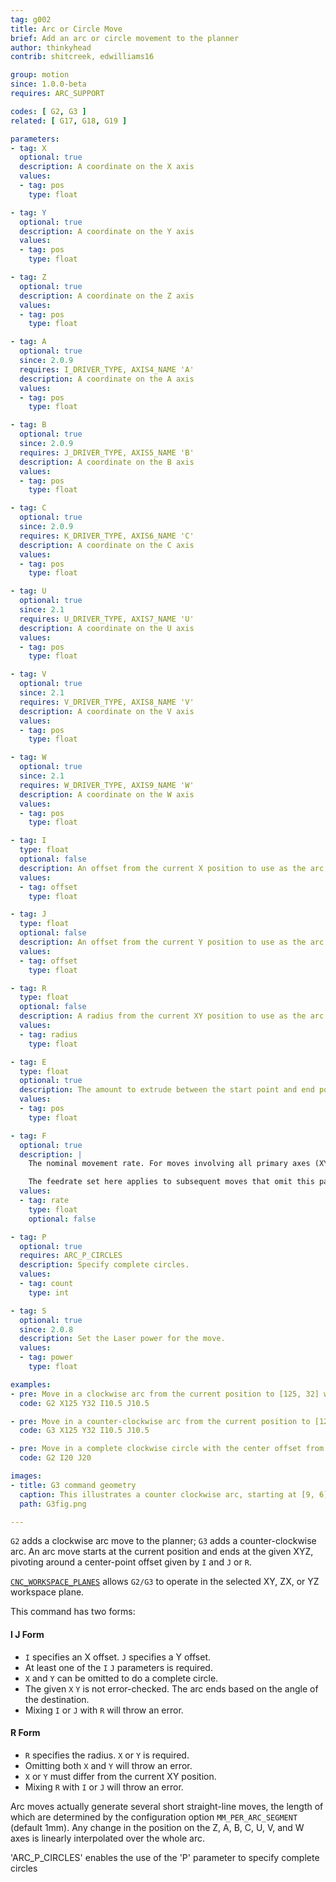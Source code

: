 ```yaml
---
tag: g002
title: Arc or Circle Move
brief: Add an arc or circle movement to the planner
author: thinkyhead
contrib: shitcreek, edwilliams16

group: motion
since: 1.0.0-beta
requires: ARC_SUPPORT

codes: [ G2, G3 ]
related: [ G17, G18, G19 ]

parameters:
- tag: X
  optional: true
  description: A coordinate on the X axis
  values:
  - tag: pos
    type: float

- tag: Y
  optional: true
  description: A coordinate on the Y axis
  values:
  - tag: pos
    type: float

- tag: Z
  optional: true
  description: A coordinate on the Z axis
  values:
  - tag: pos
    type: float

- tag: A
  optional: true
  since: 2.0.9
  requires: I_DRIVER_TYPE, AXIS4_NAME 'A'
  description: A coordinate on the A axis
  values:
  - tag: pos
    type: float

- tag: B
  optional: true
  since: 2.0.9
  requires: J_DRIVER_TYPE, AXIS5_NAME 'B'
  description: A coordinate on the B axis
  values:
  - tag: pos
    type: float

- tag: C
  optional: true
  since: 2.0.9
  requires: K_DRIVER_TYPE, AXIS6_NAME 'C'
  description: A coordinate on the C axis
  values:
  - tag: pos
    type: float

- tag: U
  optional: true
  since: 2.1
  requires: U_DRIVER_TYPE, AXIS7_NAME 'U'
  description: A coordinate on the U axis
  values:
  - tag: pos
    type: float

- tag: V
  optional: true
  since: 2.1
  requires: V_DRIVER_TYPE, AXIS8_NAME 'V'
  description: A coordinate on the V axis
  values:
  - tag: pos
    type: float

- tag: W
  optional: true
  since: 2.1
  requires: W_DRIVER_TYPE, AXIS9_NAME 'W'
  description: A coordinate on the W axis
  values:
  - tag: pos
    type: float

- tag: I
  type: float
  optional: false
  description: An offset from the current X position to use as the arc center
  values:
  - tag: offset
    type: float

- tag: J
  type: float
  optional: false
  description: An offset from the current Y position to use as the arc center
  values:
  - tag: offset
    type: float

- tag: R
  type: float
  optional: false
  description: A radius from the current XY position to use as the arc center
  values:
  - tag: radius
    type: float

- tag: E
  type: float
  optional: true
  description: The amount to extrude between the start point and end point
  values:
  - tag: pos
    type: float

- tag: F
  optional: true
  description: |
    The nominal movement rate. For moves involving all primary axes (XYZ), the feed rate is applied along the helical trajectory.

    The feedrate set here applies to subsequent moves that omit this parameter. Feedrate is interpreted according to the specification for LinuxCNC default state (trivial kinematics, `CANON_XYZ` feed reference mode, Units-Per-Minute mode). For details, refer to the [LinuxCNC documentation](//linuxcnc.org/docs/html/gcode/machining-center.html#sub:feed-rate).
  values:
  - tag: rate
    type: float
    optional: false

- tag: P
  optional: true
  requires: ARC_P_CIRCLES
  description: Specify complete circles.
  values:
  - tag: count
    type: int

- tag: S
  optional: true
  since: 2.0.8
  description: Set the Laser power for the move.
  values:
  - tag: power
    type: float

examples:
- pre: Move in a clockwise arc from the current position to [125, 32] with the center offset from the current position by (10.5, 10.5).
  code: G2 X125 Y32 I10.5 J10.5

- pre: Move in a counter-clockwise arc from the current position to [125, 32] with the center offset from the current position by (10.5, 10.5).
  code: G3 X125 Y32 I10.5 J10.5

- pre: Move in a complete clockwise circle with the center offset from the current position by [20, 20].
  code: G2 I20 J20

images:
- title: G3 command geometry
  caption: This illustrates a counter clockwise arc, starting at [9, 6]. It can be generated either by `G3 X2 Y7 I-4 J-3` or `G3 X2 Y7 R5`
  path: G3fig.png

---
```


`G2` adds a clockwise arc move to the planner; `G3` adds a counter-clockwise arc. An arc move starts at the current position and ends at the given XYZ, pivoting around a center-point offset given by `I` and `J` or `R`.

[`CNC_WORKSPACE_PLANES`](/docs/gcode/G017-G019.html) allows `G2/G3` to operate in the selected XY, ZX, or YZ workspace plane.

This command has two forms:
#### I J Form

 - `I` specifies an X offset. `J` specifies a Y offset.
 - At least one of the `I` `J` parameters is required.
 - `X` and `Y` can be omitted to do a complete circle.
 - The given `X` `Y` is not error-checked.
   The arc ends based on the angle of the destination.
 - Mixing `I` or `J` with `R` will throw an error.

#### R Form
 - `R` specifies the radius. `X` or `Y` is required.
 - Omitting both `X` and `Y` will throw an error.
 - `X` or `Y` must differ from the current XY position.
 - Mixing `R` with `I` or `J` will throw an error.

Arc moves actually generate several short straight-line moves, the length of which are determined by the configuration option `MM_PER_ARC_SEGMENT` (default 1mm). Any change in the position on the Z, A, B, C, U, V, and W axes is linearly interpolated over the whole arc.

'ARC_P_CIRCLES' enables the use of the 'P' parameter to specify complete circles
